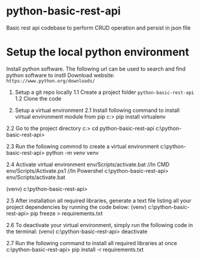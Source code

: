 # python-basic-rest-api
Basic rest api codebase to perform CRUD operation and persist in json file

# Setup the local python environment

Install python software. The following url can be used to search and find python software to instll
Download website: `https://www.python.org/downloads/`

1. Setup a git repo locally
1.1 Create a project folder `python-basic-rest-api` 
1.2 Clone the code

2. Setup a virtual environment
2.1 Install following command to install virtual environment module from pip
c:\> pip install virtualenv

2.2 Go to the project directory
c:\> cd python-basic-rest-api
c:\python-basic-rest-api> 

2.3 Run the following commnd to create a virtual environment
c:\python-basic-rest-api> python -m venv venv

2.4 Activate virtual environment
env/Scripts/activate.bat //In CMD
env/Scripts/Activate.ps1 //In Powershel
c:\python-basic-rest-api> env/Scripts/activate.bat

(venv) c:\python-basic-rest-api>

2.5 After installation all required libraries, generate a text file listing all your project dependencies by running the code below:
(venv) c:\python-basic-rest-api> pip freeze > requirements.txt

2.6 To deactivate your virtual environment, simply run the following code in the terminal:
(venv) c:\python-basic-rest-api> deactivate

2.7 Run the following command to install all required libraries at once
c:\python-basic-rest-api> pip install -r requirements.txt

